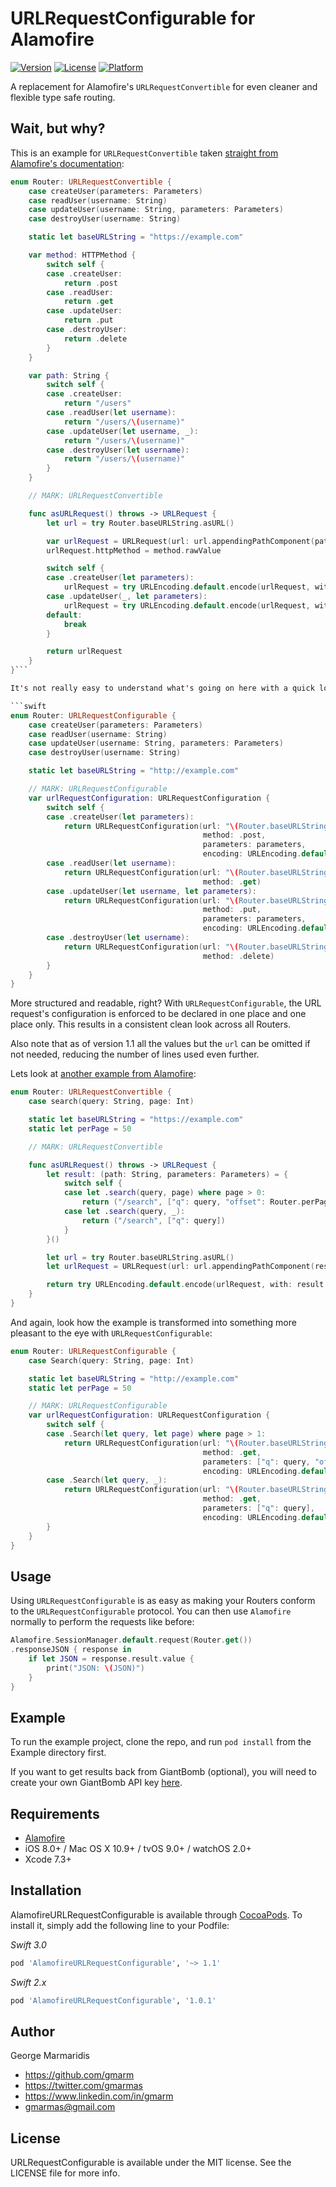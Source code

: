 # URLRequestConfigurable for Alamofire

[![Version](https://img.shields.io/cocoapods/v/AlamofireURLRequestConfigurable.svg?style=flat)](http://cocoapods.org/pods/AlamofireURLRequestConfigurable)
[![License](https://img.shields.io/cocoapods/l/AlamofireURLRequestConfigurable.svg?style=flat)](http://cocoapods.org/pods/AlamofireURLRequestConfigurable)
[![Platform](https://img.shields.io/cocoapods/p/AlamofireURLRequestConfigurable.svg?style=flat)](http://cocoapods.org/pods/AlamofireURLRequestConfigurable)

A replacement for Alamofire's `URLRequestConvertible` for even cleaner and flexible type safe routing.

## Wait, but why?

This is an example for `URLRequestConvertible` taken [straight from Alamofire's documentation](https://github.com/Alamofire/Alamofire#crud--authorization):
```swift
enum Router: URLRequestConvertible {
    case createUser(parameters: Parameters)
    case readUser(username: String)
    case updateUser(username: String, parameters: Parameters)
    case destroyUser(username: String)

    static let baseURLString = "https://example.com"

    var method: HTTPMethod {
        switch self {
        case .createUser:
            return .post
        case .readUser:
            return .get
        case .updateUser:
            return .put
        case .destroyUser:
            return .delete
        }
    }

    var path: String {
        switch self {
        case .createUser:
            return "/users"
        case .readUser(let username):
            return "/users/\(username)"
        case .updateUser(let username, _):
            return "/users/\(username)"
        case .destroyUser(let username):
            return "/users/\(username)"
        }
    }

    // MARK: URLRequestConvertible

    func asURLRequest() throws -> URLRequest {
        let url = try Router.baseURLString.asURL()

        var urlRequest = URLRequest(url: url.appendingPathComponent(path))
        urlRequest.httpMethod = method.rawValue

        switch self {
        case .createUser(let parameters):
            urlRequest = try URLEncoding.default.encode(urlRequest, with: parameters)
        case .updateUser(_, let parameters):
            urlRequest = try URLEncoding.default.encode(urlRequest, with: parameters)
        default:
            break
        }

        return urlRequest
    }
}```

It's not really easy to understand what's going on here with a quick look, is it? That's because the URL request's configuration is scattered throughout the implementation, also leading to multiple `switch` statements. This is what the same example looks like when written using `URLRequestConfigurable`:

```swift
enum Router: URLRequestConfigurable {
    case createUser(parameters: Parameters)
    case readUser(username: String)
    case updateUser(username: String, parameters: Parameters)
    case destroyUser(username: String)

    static let baseURLString = "http://example.com"

    // MARK: URLRequestConfigurable
    var urlRequestConfiguration: URLRequestConfiguration {
        switch self {
        case .createUser(let parameters):
            return URLRequestConfiguration(url: "\(Router.baseURLString)/users",
                                           method: .post,
                                           parameters: parameters,
                                           encoding: URLEncoding.default)
        case .readUser(let username):
            return URLRequestConfiguration(url: "\(Router.baseURLString)/users/\(username)",
                                           method: .get)
        case .updateUser(let username, let parameters):
            return URLRequestConfiguration(url: "\(Router.baseURLString)/users/\(username)",
                                           method: .put,
                                           parameters: parameters,
                                           encoding: URLEncoding.default)
        case .destroyUser(let username):
            return URLRequestConfiguration(url: "\(Router.baseURLString)/users/\(username)",
                                           method: .delete)
        }
    }
}
```

More structured and readable, right? With `URLRequestConfigurable`, the URL request's configuration is enforced to be declared in one place and one place only. This results in a consistent clean look across all Routers.

Also note that as of version 1.1 all the values but the `url` can be omitted if not needed, reducing the number of lines used even further.

Lets look at [another example from Alamofire](https://github.com/Alamofire/Alamofire#api-parameter-abstraction):

```swift
enum Router: URLRequestConvertible {
    case search(query: String, page: Int)

    static let baseURLString = "https://example.com"
    static let perPage = 50

    // MARK: URLRequestConvertible

    func asURLRequest() throws -> URLRequest {
        let result: (path: String, parameters: Parameters) = {
            switch self {
            case let .search(query, page) where page > 0:
                return ("/search", ["q": query, "offset": Router.perPage * page])
            case let .search(query, _):
                return ("/search", ["q": query])
            }
        }()

        let url = try Router.baseURLString.asURL()
        let urlRequest = URLRequest(url: url.appendingPathComponent(result.path))

        return try URLEncoding.default.encode(urlRequest, with: result.parameters)
    }
}
```

And again, look how the example is transformed into something more pleasant to the eye with `URLRequestConfigurable`:

```swift
enum Router: URLRequestConfigurable {
    case Search(query: String, page: Int)

    static let baseURLString = "http://example.com"
    static let perPage = 50

    // MARK: URLRequestConfigurable
    var urlRequestConfiguration: URLRequestConfiguration {
        switch self {
        case .Search(let query, let page) where page > 1:
            return URLRequestConfiguration(url: "\(Router.baseURLString)/search",
                                           method: .get,
                                           parameters: ["q": query, "offset": Router.perPage * page],
                                           encoding: URLEncoding.default)
        case .Search(let query, _):
            return URLRequestConfiguration(url: "\(Router.baseURLString)/search",
                                           method: .get,
                                           parameters: ["q": query],
                                           encoding: URLEncoding.default)
        }
    }
}
```

## Usage

Using `URLRequestConfigurable` is as easy as making your Routers conform to the `URLRequestConfigurable` protocol. You can then use `Alamofire` normally to perform the requests like before:

```swift
Alamofire.SessionManager.default.request(Router.get())
.responseJSON { response in
    if let JSON = response.result.value {
        print("JSON: \(JSON)")
    }
}
```

## Example

To run the example project, clone the repo, and run `pod install` from the Example directory first.

If you want to get results back from GiantBomb (optional), you will need to create your own GiantBomb API key [here](http://www.giantbomb.com/api/).

## Requirements

- [Alamofire](https://github.com/Alamofire/Alamofire)
- iOS 8.0+ / Mac OS X 10.9+ / tvOS 9.0+ / watchOS 2.0+
- Xcode 7.3+

## Installation

AlamofireURLRequestConfigurable is available through [CocoaPods](http://cocoapods.org). To install
it, simply add the following line to your Podfile:

_Swift 3.0_
```ruby
pod 'AlamofireURLRequestConfigurable', '~> 1.1'
```

_Swift 2.x_
```ruby
pod 'AlamofireURLRequestConfigurable', '1.0.1'
```

## Author

George Marmaridis

- https://github.com/gmarm
- https://twitter.com/gmarmas
- https://www.linkedin.com/in/gmarm
- gmarmas@gmail.com

## License

URLRequestConfigurable is available under the MIT license. See the LICENSE file for more info.
